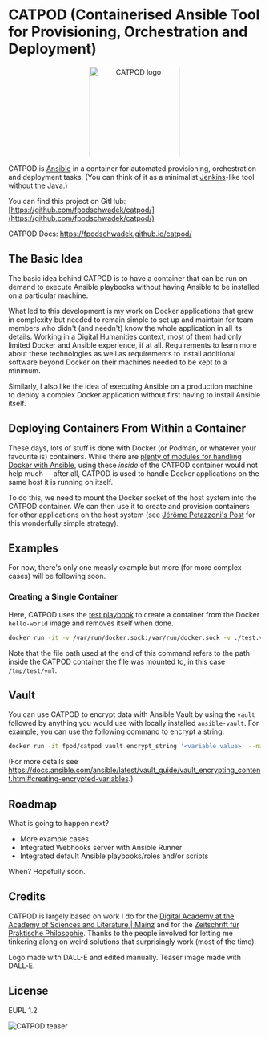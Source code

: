 # CATPOD (Containerised Ansible Tool for Provisioning, Orchestration and Deployment)

<p align="center">
    <img src="https://github.com/fpodschwadek/catpod/blob/main/CATPOD_logo.png" alt="CATPOD logo" width="180">
</p>

CATPOD is [Ansible](https://docs.ansible.com/) in a container for automated provisioning, orchestration and deployment tasks. (You can think of it as a minimalist [Jenkins](https://www.jenkins.io/doc/)-like tool without the Java.)

You can find this project on GitHub: [https://github.com/fpodschwadek/catpod/](https://github.com/fpodschwadek/catpod/)

CATPOD Docs: https://fpodschwadek.github.io/catpod/

## The Basic Idea

The basic idea behind CATPOD is to have a container that can be run on demand to execute Ansible playbooks without having Ansible to be installed on a particular machine.

What led to this development is my work on Docker applications that grew in complexity but needed to remain simple to set up and maintain for team members who didn't (and needn't) know the whole application in all its details. Working in a Digital Humanities context, most of them had only limited Docker and Ansible experience, if at all. Requirements to learn more about these technologies as well as requirements to install additional software beyond Docker on their machines needed to be kept to a minimum.

Similarly, I also like the idea of executing Ansible on a production machine to deploy a complex Docker application without first having to install Ansible itself.

## Deploying Containers From Within a Container

These days, lots of stuff is done with Docker (or Podman, or whatever your favourite is) containers. While there are [plenty of modules for handling Docker with Ansible](https://docs.ansible.com/ansible/latest/collections/community/docker/index.html), using these _inside_ of the CATPOD container would not help much -- after all, CATPOD is used to handle Docker applications on the same host it is running on itself.

To do this, we need to mount the Docker socket of the host system into the CATPOD container. We can then use it to create and provision containers for other applications on the host system (see [Jérôme Petazzoni's Post](https://jpetazzo.github.io/2015/09/03/do-not-use-docker-in-docker-for-ci/#the-socket-solution) for this wonderfully simple strategy).

## Examples

For now, there's only one measly example but more (for more complex cases) will be following soon.

### Creating a Single Container

Here, CATPOD uses the [test playbook](https://github.com/fpodschwadek/catpod/blob/main/test.yml) to create a container from the Docker `hello-world` image and removes itself when done.

```bash
docker run -it -v /var/run/docker.sock:/var/run/docker.sock -v ./test.yml:/tmp/test.yml --rm fpod/catpod /tmp/test.yml
```

Note that the file path used at the end of this command refers to the path inside the CATPOD container the file was mounted to, in this case `/tmp/test/yml`.

## Vault

You can use CATPOD to encrypt data with Ansible Vault by using the `vault` followed by anything you would use with locally installed `ansible-vault`. For example, you can use the following command to encrypt a string:

```bash
docker run -it fpod/catpod vault encrypt_string '<variable value>' --name '<variable key>'
```

(For more details see https://docs.ansible.com/ansible/latest/vault_guide/vault_encrypting_content.html#creating-encrypted-variables.)

## Roadmap

What is going to happen next?

- More example cases
- Integrated Webhooks server with Ansible Runner
- Integrated default Ansible playbooks/roles and/or scripts

When? Hopefully soon.

## Credits

CATPOD is largely based on work I do for the [Digital Academy at the Academy of Sciences and Literature | Mainz](https://www.adwmainz.de/en/digitalitaet/digitale-akademie.html) and for the [Zeitschrift für Praktische Philosophie](https://www.praktische-philosophie.org). Thanks to the people involved for letting me tinkering along on weird solutions that surprisingly work (most of the time).

Logo made with DALL-E and edited manually. Teaser image made with DALL-E.

## License

EUPL 1.2

![CATPOD teaser](https://github.com/fpodschwadek/catpod/blob/main/CATPOD_teaser.jpg)
